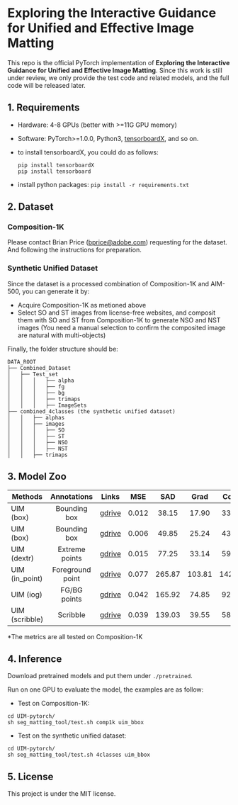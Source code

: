 # Exploring the Interactive Guidance for Unified and Effective Image Matting

This repo is the official PyTorch implementation of **Exploring the Interactive Guidance for Unified and Effective Image Matting**. Since this work is still under review, we only provide the test code and related models, and the full code will be released later.

##  1. Requirements

   - Hardware: 4-8 GPUs (better with >=11G GPU memory)
   - Software: PyTorch>=1.0.0, Python3, [tensorboardX](https://github.com/lanpa/tensorboardX),  and so on.
   - to install tensorboardX, you could do as follows:

     ```
     pip install tensorboardX
     pip install tensorboard
     ```
- install python packages: `pip install -r requirements.txt`

## 2. Dataset

### Composition-1K

Please contact Brian Price ([bprice@adobe.com](mailto:bprice@adobe.com)) requesting for the dataset. And following the instructions for preparation.


### Synthetic Unified Dataset

Since the dataset is a processed combination of Composition-1K and AIM-500, you can generate it by:

- Acquire Composition-1K as metioned above
- Select SO and ST images from license-free websites, and composit them with SO and ST from Composition-1K to generate NSO and NST images (You need a manual selection to confirm the composited image are natural with multi-objects)

Finally, the folder structure should be:

```
DATA_ROOT
├── Combined_Dataset
│   ├── Test_set
│   │   │   ├── alpha
│   │   │   ├── fg
│   │   │   ├── bg
│   │   │   ├── trimaps
│   │   │   ├── ImageSets 
├── combined_4classes (the synthetic unified dataset)
│   │   ├── alphas
│   │   ├── images
│   │   │   ├── SO
│   │   │   ├── ST
│   │   │   ├── NSO
│   │   │   ├── NST
│   │   ├── trimaps
```

## 3. Model Zoo

| Methods   | Annotations  | Links | MSE  | SAD  | Grad | Conn | Notes |
| --------- | :----------: | :---: | :--: | :--: | :--: | :--: | ---- |
| UIM (box) | Bounding box | [gdrive](https://drive.google.com/file/d/14ofHr1_Z5sxSVyE9efReZtH6_HtX_CQb/view?usp=sharing) | 0.012 | 38.15 | 17.90 | 33.76 | trimap-based |
| UIM (box) | Bounding box | [gdrive](https://drive.google.com/file/d/1LvZJXQIDBj0I76C99cMy6amPn13DtkHB/view?usp=sharing) | 0.006 | 49.85  | 25.24  | 43.60  | trimap-free  |
| UIM (dextr) | Extreme points | [gdrive](https://drive.google.com/file/d/1p4FBelvRpUZlLFYkaP-49xYesdI_JDBj/view?usp=sharing) | 0.015 | 77.25 | 33.14 | 59.93 | trimap-free |
| UIM (in_point) | Foreground point | [gdrive](https://drive.google.com/file/d/1FpuHaTBDp-_9R2sO908T7Iltmtah5Snk/view?usp=sharing) | 0.077 | 265.87 | 103.81 | 142.87 | trimap-free |
| UIM (iog) | FG/BG points | [gdrive](https://drive.google.com/file/d/1bUbuQOEDtgzEEN6yKkyYfI7aUzRwPSRP/view?usp=sharing) | 0.042 | 165.92 | 74.85 | 92.18 | trimap-free |
| UIM (scribble) | Scribble | [gdrive](https://drive.google.com/file/d/1D15KR7OgZKDwVE1OE9RITLUZLC_17Zvs/view?usp=sharing) | 0.039 | 139.03 | 39.55 | 58.31 | trimap-free |

*The metrics are all tested on Composition-1K

## 4. Inference

Download pretrained models and put them under `./pretrained`.

Run on one GPU to evaluate the model, the examples are as follow:

- Test on Composition-1K:

```
cd UIM-pytorch/
sh seg_matting_tool/test.sh comp1k uim_bbox
```

- Test on the synthetic unified dataset:

```
cd UIM-pytorch/
sh seg_matting_tool/test.sh 4classes uim_bbox
```

## 5. License

This project is under the MIT license.
